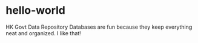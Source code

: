 # hello-world
HK Govt Data Repository
Databases are fun because they keep everything neat and organized. I like that!
